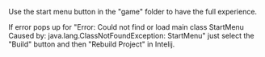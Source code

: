 Use the start menu button in the "game" folder to have the full experience.

If error pops up for "Error: Could not find or load main class StartMenu Caused by: java.lang.ClassNotFoundException: StartMenu" just select the "Build" button 
and then "Rebuild Project" in Intelij.
